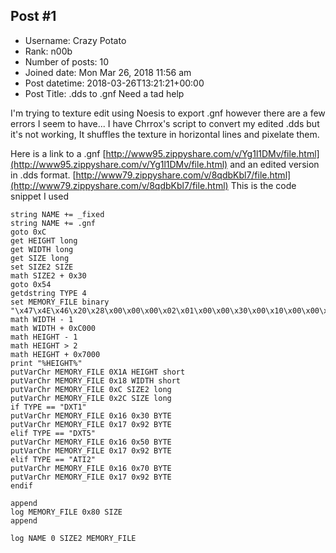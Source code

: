 ## Post #1
- Username: Crazy Potato
- Rank: n00b
- Number of posts: 10
- Joined date: Mon Mar 26, 2018 11:56 am
- Post datetime: 2018-03-26T13:21:21+00:00
- Post Title: .dds to .gnf Need a tad help

I'm trying to texture edit using Noesis to export .gnf however there are a few errors I seem to have...
I have Chrrox's script to convert my edited .dds but it's not working, It shuffles the texture in horizontal lines and pixelate them.


Here is a link to a .gnf
[http://www95.zippyshare.com/v/Yg1l1DMv/file.html](http://www95.zippyshare.com/v/Yg1l1DMv/file.html)
and an edited version in .dds format.
[http://www79.zippyshare.com/v/8qdbKbl7/file.html](http://www79.zippyshare.com/v/8qdbKbl7/file.html)
This is the code snippet I used

```
string NAME += _fixed
string NAME += .gnf
goto 0xC
get HEIGHT long
get WIDTH long
get SIZE long
set SIZE2 SIZE
math SIZE2 + 0x30
goto 0x54
getdstring TYPE 4
set MEMORY_FILE binary "\x47\x4E\x46\x20\x28\x00\x00\x00\x02\x01\x00\x00\x30\x00\x10\x00\x00\x00\x00\x00\x01\x00\x50\x92\xFF\xC3\xFF\x70\xAC\x0F\xD0\xA4\x01\xE0\x7F\x00\x00\x00\x00\x00\x00\x00\x00\x00\x00\x00\x10\x00"
math WIDTH - 1
math WIDTH + 0xC000
math HEIGHT - 1
math HEIGHT > 2
math HEIGHT + 0x7000
print "%HEIGHT%"
putVarChr MEMORY_FILE 0X1A HEIGHT short
putVarChr MEMORY_FILE 0x18 WIDTH short
putVarChr MEMORY_FILE 0xC SIZE2 long
putVarChr MEMORY_FILE 0x2C SIZE long
if TYPE == "DXT1"
putVarChr MEMORY_FILE 0x16 0x30 BYTE
putVarChr MEMORY_FILE 0x17 0x92 BYTE
elif TYPE == "DXT5"
putVarChr MEMORY_FILE 0x16 0x50 BYTE
putVarChr MEMORY_FILE 0x17 0x92 BYTE
elif TYPE == "ATI2"
putVarChr MEMORY_FILE 0x16 0x70 BYTE
putVarChr MEMORY_FILE 0x17 0x92 BYTE
endif

append
log MEMORY_FILE 0x80 SIZE
append

log NAME 0 SIZE2 MEMORY_FILE
```
